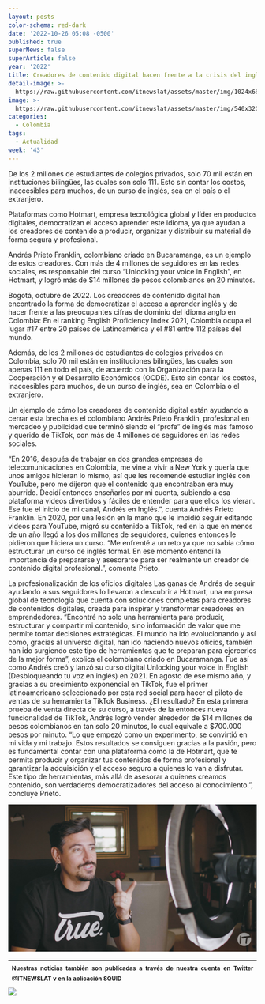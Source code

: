 ```yaml
---
layout: posts
color-schema: red-dark
date: '2022-10-26 05:08 -0500'
published: true
superNews: false
superArticle: false
year: '2022'
title: Creadores de contenido digital hacen frente a la crisis del inglés en Colombia
detail-image: >-
  https://raw.githubusercontent.com/itnewslat/assets/master/img/1024x680/creador-de-contenido-g.jpg
image: >-
  https://raw.githubusercontent.com/itnewslat/assets/master/img/540x320/creador-de-contenido-p.jpg
categories:
  - Colombia
tags:
  - Actualidad
week: '43'
---
```

De los 2 millones de estudiantes de colegios privados, solo 70 mil están en instituciones bilingües, las cuales son solo 111. Esto sin contar los costos, inaccesibles para muchos, de un curso de inglés, sea en el país o el extranjero.
 
Plataformas como Hotmart, empresa tecnológica global y líder en productos digitales, democratizan el acceso aprender este idioma, ya que ayudan a los creadores de contenido a producir, organizar y distribuir su material de forma segura y profesional.
 
Andrés Prieto Franklin, colombiano criado en Bucaramanga, es un ejemplo de estos creadores. Con más de 4 millones de seguidores en las redes sociales, es responsable del curso “Unlocking your voice in English”, en Hotmart, y logró más de $14 millones de pesos colombianos en 20 minutos.
 
 
Bogotá, octubre de 2022. Los creadores de contenido digital han encontrado la forma de democratizar el acceso a aprender inglés y de hacer frente a las preocupantes cifras de dominio del idioma anglo en Colombia: En el ranking English Proficiency Index 2021, Colombia ocupa el lugar #17 entre 20 países de Latinoamérica y el #81 entre 112 países del mundo.
 
Además, de los 2 millones de estudiantes de colegios privados en Colombia, solo 70 mil están en instituciones bilingües, las cuales son apenas 111 en todo el país, de acuerdo con la Organización para la Cooperación y el Desarrollo Económicos (OCDE). Esto sin contar los costos, inaccesibles para muchos, de un curso de inglés, sea en Colombia o el extranjero.
 
Un ejemplo de cómo los creadores de contenido digital están ayudando a cerrar esta brecha es el colombiano Andrés Prieto Franklin, profesional en mercadeo y publicidad que terminó siendo el “profe” de inglés más famoso y querido de TikTok, con más de 4 millones de seguidores en las redes sociales.
 
“En 2016, después de trabajar en dos grandes empresas de telecomunicaciones en Colombia, me vine a vivir a New York y quería que unos amigos hicieran lo mismo, así que les recomendé estudiar inglés con YouTube, pero me dijeron que el contenido que encontraban era muy aburrido. Decidí entonces enseñarles por mi cuenta, subiendo a esa plataforma videos divertidos y fáciles de entender para que ellos los vieran. Ese fue el inicio de mi canal, Andrés en Inglés.”, cuenta Andrés Prieto Franklin.
En 2020, por una lesión en la mano que le impidió seguir editando videos para YouTube, migró su contenido a TikTok, red en la que en menos de un año llegó a los dos millones de seguidores, quienes entonces le pidieron que hiciera un curso. “Me enfrenté a un reto ya que no sabía cómo estructurar un curso de inglés formal. En ese momento entendí la importancia de prepararse y asesorarse para ser realmente un creador de contenido digital profesional.”, comenta Prieto.
 
La profesionalización de los oficios digitales
Las ganas de Andrés de seguir ayudando a sus seguidores lo llevaron a descubrir a Hotmart, una empresa global de tecnología que cuenta con soluciones completas para creadores de contenidos digitales, creada para inspirar y transformar creadores en emprendedores.
“Encontré no solo una herramienta para producir, estructurar y compartir mi contenido, sino información de valor que me permite tomar decisiones estratégicas. El mundo ha ido evolucionando y así como, gracias al universo digital, han ido naciendo nuevos oficios, también han ido surgiendo este tipo de herramientas que te preparan para ejercerlos de la mejor forma”, explica el colombiano criado en Bucaramanga.
Fue así como Andrés creó y lanzó su curso digital Unlocking your voice in English (Desbloqueando tu voz en inglés) en 2021. En agosto de ese mismo año, y gracias a su crecimiento exponencial en TikTok, fue el primer latinoamericano seleccionado por esta red social para hacer el piloto de ventas de su herramienta TikTok Business.
¿El resultado? En esta primera prueba de venta directa de su curso, a través de la entonces nueva funcionalidad de TikTok, Andrés logró vender alrededor de $14 millones de pesos colombianos en tan solo 20 minutos, lo cual equivale a $700.000 pesos por minuto.
“Lo que empezó como un experimento, se convirtió en mi vida y mi trabajo. Estos resultados se consiguen gracias a la pasión, pero es fundamental contar con una plataforma como la de Hotmart, que te permita producir y organizar tus contenidos de forma profesional y garantizar la adquisición y el acceso seguro a quienes lo van a disfrutar. Este tipo de herramientas, más allá de asesorar a quienes creamos contenido, son verdaderos democratizadores del acceso al conocimiento.”, concluye Prieto.
 
![](https://raw.githubusercontent.com/itnewslat/assets/master/img/540x320/creador-de-contenido-p.jpg)

<table style="height: 42px;" width="569">
<tbody>
<tr>
<td style="text-align: justify;"><sub><strong>Nuestras noticias también son publicadas a través de nuestra cuenta en Twitter <a href="https://twitter.com/itnewslat?lang=es">@ITNEWSLAT</a> y en la aplicación <a href="https://squidapp.co/en/">SQUID</a></strong></sub></td>
</tr>
</tbody>
</table>

<img src="https://tracker.metricool.com/c3po.jpg?hash=56f88a41e39ab42c063cc51676587a04"/>